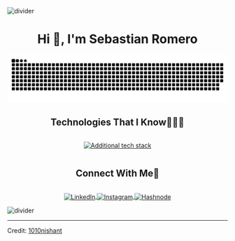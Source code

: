 <!-- Horizontal divider (gradient) -->
<img src="https://user-images.githubusercontent.com/73097560/115834477-dbab4500-a447-11eb-908a-139a6edaec5c.gif" alt="divider" />

<!-- h1 without bottom border -->
<div align="center">
  <h1 style="display: inline-block">Hi 👋, I'm Sebastian Romero</h1>
</div>

<!-- Snake -->
<div align="center">
  <img src="https://github.com/1999AZZAR/1999AZZAR/blob/readme/resources/img/grid-snake.svg" alt="snake" />
</div>

<!-- h1 without bottom border -->
<div align="center">
  <h2 style="display: inline-block">Technologies That I Know👨🏻‍💻</h2>
</div>



<!-- Additional tech stack icons -->
<p align="center">
  <a href="https://skillicons.dev" target="blank">
    <img src="https://skillicons.dev/icons?i=python,git,cpp,css,docker,postgres,github,html,js,linux,md,postman,vscode&perline=13" alt="Additional tech stack" />
  </a>
</p>

<!-- Connect with me -->
<div align="center">
  <h2 style="display: inline-block">Connect With Me🤝</h2>
</div>

<!-- Icons and links -->
<p align="center">
  <a href="https://www.linkedin.com/in/juan-romero-8409a42a6/" target="blank">
    <img align="center" src="https://user-images.githubusercontent.com/88904952/234979284-68c11d7f-1acc-4f0c-ac78-044e1037d7b0.png" alt="LinkedIn" height="50" width="50" />
  </a>
  <a href="https://www.instagram.com/sebastian.romero.1802/" target="blank">
    <img align="center" src="https://user-images.githubusercontent.com/88904952/234981169-2dd1e58f-4b7e-468c-8213-034ba62156c3.png" alt="Instagram" height="50" width="50" />
  </a>
  <a href="#" target="blank">
    <img align="center" src="https://user-images.githubusercontent.com/88904952/234982196-562aea17-5532-4550-8c08-1c7cb994a541.png" alt="Hashnode" height="50" width="50" />
  </a>
</p>

<!-- Horizontal divider (gradient) -->
<img src="https://user-images.githubusercontent.com/73097560/115834477-dbab4500-a447-11eb-908a-139a6edaec5c.gif" alt="divider" />

----------------------------------------------------------------------
Credit: [1010nishant](https://github.com/1010nishant)
